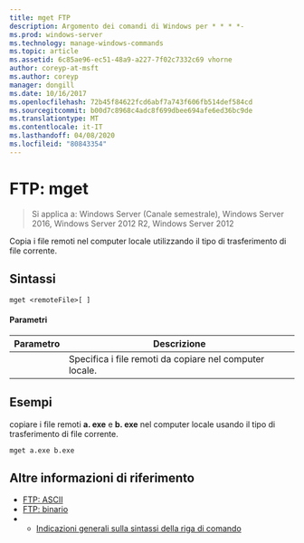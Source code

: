 ```yaml
---
title: mget FTP
description: Argomento dei comandi di Windows per * * * *-
ms.prod: windows-server
ms.technology: manage-windows-commands
ms.topic: article
ms.assetid: 6c85ae96-ec51-48a9-a227-7f02c7332c69 vhorne
author: coreyp-at-msft
ms.author: coreyp
manager: dongill
ms.date: 10/16/2017
ms.openlocfilehash: 72b45f84622fcd6abf7a743f606fb514def584cd
ms.sourcegitcommit: b00d7c8968c4adc8f699dbee694afe6ed36bc9de
ms.translationtype: MT
ms.contentlocale: it-IT
ms.lasthandoff: 04/08/2020
ms.locfileid: "80843354"
---
```

# <a name="ftp-mget"></a>FTP: mget

>Si applica a: Windows Server (Canale semestrale), Windows Server 2016, Windows Server 2012 R2, Windows Server 2012

Copia i file remoti nel computer locale utilizzando il tipo di trasferimento di file corrente.   
## <a name="syntax"></a>Sintassi  
```  
mget <remoteFile>[ ]  
```  
#### <a name="parameters"></a>Parametri  

|  Parametro   |                        Descrizione                        |
|--------------|-----------------------------------------------------------|
| <remoteFile> | Specifica i file remoti da copiare nel computer locale. |

## <a name="examples"></a><a name=BKMK_Examples></a>Esempi  
copiare i file remoti **a. exe** e **b. exe** nel computer locale usando il tipo di trasferimento di file corrente.  
```  
mget a.exe b.exe  
```  
## <a name="additional-references"></a>Altre informazioni di riferimento  
-   [FTP: ASCII](ftp-ascii.md)  
-   [FTP: binario](ftp-binary.md)  
-   - [Indicazioni generali sulla sintassi della riga di comando](command-line-syntax-key.md)  
